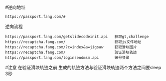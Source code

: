 #逆向地址
```
https://passport.fang.com/#
```
逆向流程
```angular2html
https://passport.fang.com/getslidecodeinit.api   获取gt,challenge
https://recaptcha.fang.com/                      获取js文件地址
https://recaptcha.fang.com/?c=index&a=jigsaw     获取滑块图片
https://recaptcha.fang.com/                      验证滑块轨迹
https://passport.fang.com/loginsendmsm.api       账号登录
```
#注意
在验证滑块轨迹之前
生成的轨迹方法与验证滑块轨迹两个方法之间要sleep 3秒
